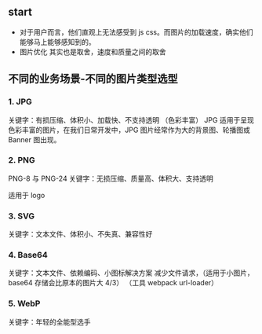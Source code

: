 ## start

- 对于用户而言，他们直观上无法感受到 js css。而图片的加载速度，确实他们能够马上能够感知到的。
- 图片优化 其实也是取舍，速度和质量之间的取舍

## 不同的业务场景-不同的图片类型选型

### 1. JPG

关键字：有损压缩、体积小、加载快、不支持透明 （色彩丰富）
JPG 适用于呈现色彩丰富的图片，在我们日常开发中，JPG 图片经常作为大的背景图、轮播图或 Banner 图出现。

<!-- jpg.avif -->

### 2. PNG

PNG-8 与 PNG-24
关键字：无损压缩、质量高、体积大、支持透明

适用于 logo

### 3. SVG

关键字：文本文件、体积小、不失真、兼容性好

### 4. Base64

关键字：文本文件、依赖编码、小图标解决方案
减少文件请求，（适用于小图片，base64 存储会比原本的图片大 4/3） （工具 webpack url-loader）

### 5. WebP

关键字：年轻的全能型选手
